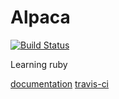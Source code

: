 # Alpaca
[![Build Status](https://travis-ci.org/vasyl-purchel/alpaca.svg?branch=master)](https://travis-ci.org/vasyl-purchel/alpaca)

Learning ruby

[documentation](http://www.rubydoc.info/github/vasyl-purchel/alpaca/master/Alpaca/Versioning)
[travis-ci](https://travis-ci.org/vasyl-purchel/alpaca)
